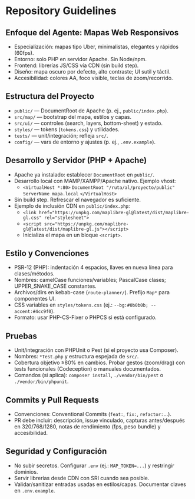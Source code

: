 # Repository Guidelines

## Enfoque del Agente: Mapas Web Responsivos
- Especialización: mapas tipo Uber, minimalistas, elegantes y rápidos (60fps).
- Entorno: solo PHP en servidor Apache. Sin Node/npm.
- Frontend: librerías JS/CSS vía CDN (sin build step).
- Diseño: mapa oscuro por defecto, alto contraste; UI sutil y táctil.
- Accesibilidad: colores AA, foco visible, teclas de zoom/recorrido.

## Estructura del Proyecto
- `public/` — DocumentRoot de Apache (p. ej., `public/index.php`).
- `src/map/` — bootstrap del mapa, estilos y capas.
- `src/ui/` — controles (search, layers, bottom-sheet) y estado.
- `styles/` — tokens (`tokens.css`) y utilidades.
- `tests/` — unit/integración; refleja `src/`.
- `config/` — vars de entorno y ajustes (p. ej., `.env.example`).

## Desarrollo y Servidor (PHP + Apache)
- Apache ya instalado: establecer `DocumentRoot` en `public/`.
- Desarrollo local con MAMP/XAMPP/Apache nativo. Ejemplo vhost:
  - `<VirtualHost *:80>` `DocumentRoot "/ruta/al/proyecto/public"` `ServerName mapa.local` `</VirtualHost>`
- Sin build step. Refrescar el navegador es suficiente.
- Ejemplo de inclusión CDN en `public/index.php`:
  - `<link href="https://unpkg.com/maplibre-gl@latest/dist/maplibre-gl.css" rel="stylesheet">`
  - `<script src="https://unpkg.com/maplibre-gl@latest/dist/maplibre-gl.js"></script>`
  - Inicializa el mapa en un bloque `<script>`.

## Estilo y Convenciones
- PSR-12 (PHP): indentación 4 espacios, llaves en nueva línea para clases/métodos.
- Nombres: camelCase funciones/variables; PascalCase clases; UPPER_SNAKE_CASE constantes.
- Archivos/dirs en kebab-case (`route-planner/`). Prefijo `Map*` para componentes UI.
- CSS variables en `styles/tokens.css` (ej.: `--bg:#0b0b0b; --accent:#4cc9f0`).
- Formato: usar PHP-CS-Fixer o PHPCS si está configurado.

## Pruebas
- Unit/integración con PHPUnit o Pest (si el proyecto usa Composer).
- Nombres: `*Test.php` y estructura espejada de `src/`.
- Cobertura objetivo ≥80% en cambios. Probar gestos (zoom/drag) con tests funcionales (Codeception) o manuales documentados.
- Comandos (si aplica): `composer install`, `./vendor/bin/pest` o `./vendor/bin/phpunit`.

## Commits y Pull Requests
- Convenciones: Conventional Commits (`feat:`, `fix:`, `refactor:`...).
- PR debe incluir: descripción, issue vinculado, capturas antes/después en 320/768/1280, notas de rendimiento (fps, peso bundle) y accesibilidad.

## Seguridad y Configuración
- No subir secretos. Configurar `.env` (ej.: `MAP_TOKEN=...`) y restringir dominios.
- Servir librerías desde CDN con SRI cuando sea posible.
- Validar/sanitizar entradas usadas en estilos/capas. Documentar claves en `.env.example`.
